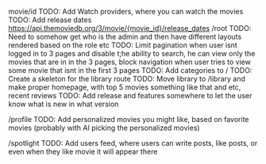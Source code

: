 movie/id
    TODO: Add Watch providers, where you can watch the movies
    TODO: Add release dates https://api.themoviedb.org/3/movie/{movie_id}/release_dates
/root
    TODO: Need to somehow get who is the admin and then have different layouts rendered based on the role etc
    TODO: Limit pagination when user isnt logged in to 3 pages and disable t;he ability to search, he can view only the movies that are in in the 3 pages, block navigation when user tries to view some movie that isnt in the first 3 pages
    TODO: Add categories to /
    TODO: Create a skeleton for the library route
    TODO: Move library to /library and make proper homepage, with top 5 movies something like that and etc, recent reviews 
        TODO: Add release and features somewhere to let the user know what is new in what version

/profile
    TODO: Add personalized movies you might like, based on favorite movies (probably with AI picking the personalized movies)
    
/spotlight
    TODO: Add users feed, where users can write posts, like posts, or even when they like movie it will appear there